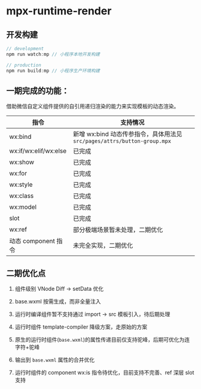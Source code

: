 # mpx-runtime-render

## 开发构建

```javascript
// development
npm run watch:mp // 小程序本地开发构建

// production
npm run build:mp // 小程序生产环境构建
```

## 一期完成的功能：

借助微信自定义组件提供的自引用递归渲染的能力来实现模板的动态渲染。

| 指令 | 支持情况 |
| - | - |
| wx:bind | 新增 wx:bind 动态传参指令，具体用法见 `src/pages/attrs/button-group.mpx` |
| wx:if/wx:elif/wx:else | 已完成 |
| wx:show | 已完成 |
| wx:for | 已完成 |
| wx:style | 已完成 |
| wx:class | 已完成 |
| wx:model | 已完成 |
| slot | 已完成 |
| wx:ref | 部分极端场景暂未处理，二期优化 |
| 动态 component 指令 | 未完全实现，二期优化 |

## 二期优化点

1. 组件级别 VNode Diff -> setData 优化

2. base.wxml 按需生成，而非全量注入

3. 运行时编译组件暂不支持通过 import -> src 模板引入，待后期处理

4. 运行时组件 template-compiler 降级方案，走原始的方案

5. 原生的运行时组件(`base.wxml`)的属性传递目前仅支持驼峰，后期可优化为连字符+驼峰

6. 输出到 `base.wxml` 属性的合并优化

7. 运行时组件的 component wx:is 指令待优化，目前支持不完善、ref 深层 slot 支持
